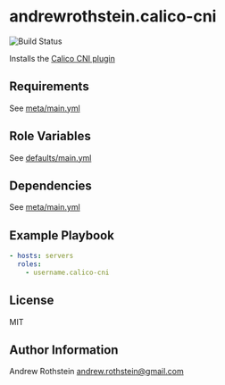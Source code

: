 andrewrothstein.calico-cni
=========
![Build Status](https://github.com/andrewrothstein/ansible-calico-cni/actions/workflows/build.yml/badge.svg)

Installs the [Calico CNI plugin](https://github.com/projectcalico/cni-plugin)

Requirements
------------

See [meta/main.yml](meta/main.yml)

Role Variables
--------------

See [defaults/main.yml](defaults/main.yml)

Dependencies
------------

See [meta/main.yml](meta/main.yml)

Example Playbook
----------------

```yml
- hosts: servers
  roles:
    - username.calico-cni
```

License
-------

MIT

Author Information
------------------

Andrew Rothstein <andrew.rothstein@gmail.com>
